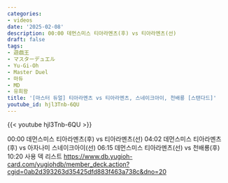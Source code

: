 ```yaml
---
categories:
- videos
date: '2025-02-08'
description: 00:00 데먼스미스 티아라멘츠(후) vs 티아라멘츠(선)
draft: false
tags:
- 遊戯王
- マスターデュエル
- Yu-Gi-Oh
- Master Duel
- 마듀
- MD
- 유희왕
title: '[마스터 듀얼] 티아라멘츠 vs 티아라멘츠, 스네이크아이, 천배룡 [스탠다드]'
youtube_id: hjl3Tnb-6QU
---
```



{{< youtube hjl3Tnb-6QU >}}

00:00 데먼스미스 티아라멘츠(후) vs 티아라멘츠(선)
04:02 데먼스미스 티아라멘츠(후) vs 아자나미 스네이크아이(선)
06:15 데먼스미스 티아라멘츠(선) vs 천배룡(후)
10:20 사용 덱 리스트
https://www.db.yugioh-card.com/yugiohdb/member_deck.action?cgid=0ab2d393263d35425dfd883f463a738c&dno=20